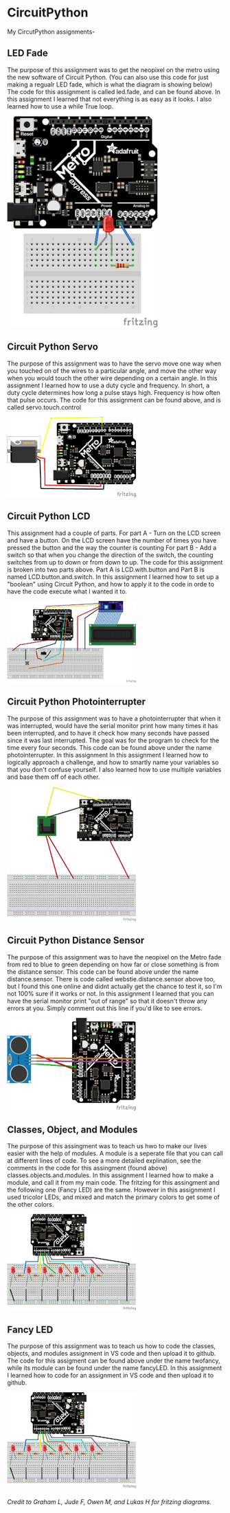 # CircuitPython
My CircutPython assignments-

## LED Fade
The purpose of this assignment was to get the neopixel on the metro using the new software of Circuit Python. (You can also use this code for just making a regualr LED fade, which is what the diagram is showing below) The code for this assignment is called led.fade, and can be found above. In this assignment I learned that not everything is as easy as it looks. I also learned how to use a while True loop. 


<img src="Media/LED_Fade_Fritzing_bb.png" width="350">

## Circuit Python Servo
The purpose of this assignment was to have the servo move one way when you touched on of the wires to a particular angle, and move the other way when you would touch the other wire depending on a certain angle. In this assignment I learned how to use a duty cycle and frequency. In short, a duty cycle determines how long a pulse stays high. Frequency is how often that pulse occurs. The code for this assignment can be found above, and is called servo.touch.control


<img src = "Media/Servo_bb.png" width = "300">

## Circuit Python LCD
This assignment had a couple of parts. 
For part A - Turn on the LCD screen and have a button. On the LCD screen have the number of times you have pressed the button and the way the counter is counting 
For part B - Add a switch so that when you change the direction of the switch, the counting switches from up to down or from down to up. The code for this assignment is broken into two parts above. Part A is LCD.with.button and Part B is named LCD.button.and.switch. In this assignment I learned how to set up a "boolean" using Circuit Python, and how to apply it to the code in orde to have the code execute what I wanted it to.


<img src = "Media/LCDWiring.png" width = "300">

## Circuit Python Photointerrupter
The purpose of this assignment was to have a photointerrupter that when it was interrupted, would have the serial monitor print how many times it has been interrupted, and to have it check how many seconds have passed since it was last interrupted. The goal was for the program to check for the time every four seconds. This code can be found above under the name photointerrupter. In this assignment In this assignment I learned how to logically approach a challenge, and how to smartly name your variables so that you don't confuse yourself. I also learned how to use multiple variables and base them off of each other. 


<img src = "Media/Photointerrupter%20assignment.png" width = "300" > 

## Circuit Python Distance Sensor
The purpose of this assignment was to have the neopixel on the Metro fade from red to blue to green depending on how far or close something is from the distance sensor. This code can be found above under the name distance.sensor. There is code called webstie.distance.sensor above too, but I found this one online and didnt actually get the chance to test it, so I'm not 100% sure if it works or not. In this assignment I learned that you can have the serial monitor print "out of range" so that it doesn't throw any errors at you. Simply comment out this line if you'd like to see errors. 


<img src = "Media/Distance_Sensor.png" width = "300" >

## Classes, Object, and Modules
The purpose of this assingment was to teach us hwo to make our lives easier with the help of modules. A module is a seperate file that you can call at different lines of code. To see a more detailed explination, see the comments in the code for this assingment (found above) classes.objects.and.modules.
In this assignment I learned how to make a module, and call it from my main code. The fritzing for this assingment and the following one (Fancy LED) are the same. However in this assignment I used tricolor LEDs, and mixed and match the primary colors to get some of the other colors. 


<img src = "Media/FancyLED_bb.png" width = "300" >

## Fancy LED
The purpose of this assignment was to teach us how to code the classes, objects, and modules assignment in VS code and then upload it to github. The code for this assigment can be found above under the name twofancy, while its module can be found under the name fancyLED. In this assignment I learned how to code for an assignment in VS code and then upload it to github. 


<img src = "Media/FancyLED_bb.png" width = "300" >


###### _Credit to Graham L, Jude F, Owen M, and Lukas H for fritzing diagrams._
